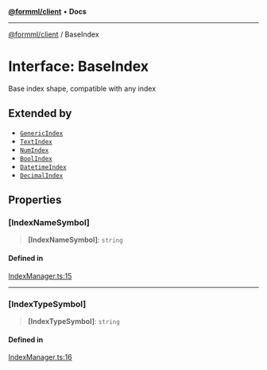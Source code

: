 [**@formml/client**](../README.md) • **Docs**

---

[@formml/client](../globals.md) / BaseIndex

# Interface: BaseIndex

Base index shape, compatible with any index

## Extended by

- [`GenericIndex`](GenericIndex.md)
- [`TextIndex`](TextIndex.md)
- [`NumIndex`](NumIndex.md)
- [`BoolIndex`](BoolIndex.md)
- [`DatetimeIndex`](DatetimeIndex.md)
- [`DecimalIndex`](DecimalIndex.md)

## Properties

### \[IndexNameSymbol\]

> **\[IndexNameSymbol\]**: `string`

#### Defined in

[IndexManager.ts:15](https://github.com/formml/formml/blob/527c6e93502cf5114979de3946b0cc8cf0790b3f/packages/client/src/IndexManager.ts#L15)

---

### \[IndexTypeSymbol\]

> **\[IndexTypeSymbol\]**: `string`

#### Defined in

[IndexManager.ts:16](https://github.com/formml/formml/blob/527c6e93502cf5114979de3946b0cc8cf0790b3f/packages/client/src/IndexManager.ts#L16)

